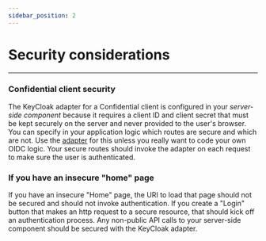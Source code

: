 ```yaml
---
sidebar_position: 2
---
```


# Security considerations

---

### Confidential client security

The KeyCloak adapter for a Confidential client is configured in your _server-side component_ because it requires a client ID and client secret that must be kept securely on the server and never provided to the user's browser. You can specify in your application logic which routes are secure and which are not. Use the [adapter](settingup-adapter) for this unless you really want to code your own OIDC logic. Your secure routes should invoke the adapter on each request to make sure the user is authenticated.

### If you have an insecure "home" page

If you have an insecure "Home" page, the URI to load that page should not be secured and should not invoke authentication. If you create a "Login" button that makes an http request to a secure resource, that should kick off an authentication process. Any non-public API calls to your server-side component should be secured with the KeyCloak adapter.
